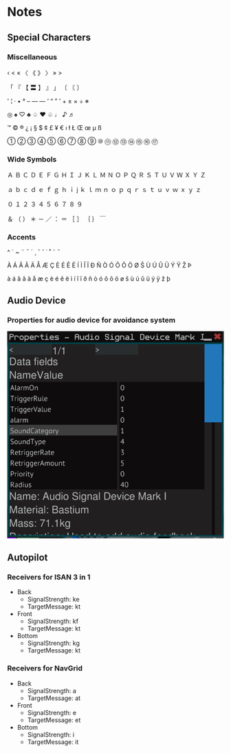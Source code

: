 # Notes

## Special Characters

### Miscellaneous

‹ < « 〈 《 》 〉 » >

「 『 【 〓 】 』 」 〔 〘 〕

' ¦ · • ° – — ― ‘ “ ” ’ + ± × ÷ ※

◎ ♠ ♡ ♣ ♤ ♥ ♧ ♩ ♪ ♬

™ © ® ¿ ¡ § $ ¢ £ ¥ € ı ł Ł Œ œ μ ß

① ② ③ ④ ⑤ ⑥ ⑦ ⑧ ⑨ ⑩ ⑪ ⑫ ⑬ ⑭ ⑮ ⑯ ⑰

### Wide Symbols

Ａ Ｂ Ｃ Ｄ Ｅ Ｆ Ｇ Ｈ Ｉ Ｊ Ｋ Ｌ Ｍ Ｎ Ｏ Ｐ Ｑ Ｒ Ｓ Ｔ Ｕ Ｖ Ｗ Ｘ Ｙ Ｚ

ａ ｂ ｃ ｄ ｅ ｆ ｇ ｈ ｉ j ｋ ｌ ｍ ｎ ｏ ｐ ｑ ｒ ｓ ｔ ｕ ｖ ｗ ｘ ｙ ｚ

０ １ ２ ３ ４ ５ ６ ７ ８ ９

＆ （ ） ＊ － ／ ： ＝ ［ ］ ｛ ｝ ￣

### Accents

^ ` ~ ¨ ¯ ´ ¸ ˇ ˘ ˙ ˚ ˜ ˝

À Á Â Ã Ä Å Æ Ç È É Ê Ë Í Ì Î Ï Ð Ñ Ò Ó Ô Õ Ö Ø Š Ù Ú Û Ü Ý Ÿ Ž Þ

à á â ã ä å æ ç è é ê ë ì í î ï ð ñ ò ó ô õ ö ø š ù ú û ü ý ÿ ž þ


## Audio Device

### Properties for audio device for avoidance system

![Audio Device](images/audio.png)

## Autopilot

### Receivers for ISAN 3 in 1

- Back
  - SignalStrength: ke
  - TargetMessage: kt
- Front
  - SignalStrength: kf
  - TargetMessage: kt
- Bottom
  - SignalStrength: kg
  - TargetMessage: kt

### Receivers for NavGrid

- Back
  - SignalStrength: a
  - TargetMessage: at
- Front
  - SignalStrength: e
  - TargetMessage: et
- Bottom
  - SignalStrength: i
  - TargetMessage: it
